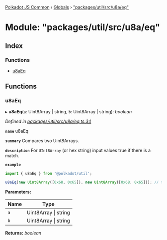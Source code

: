 [Polkadot JS Common](../README.md) › [Globals](../globals.md) › ["packages/util/src/u8a/eq"](_packages_util_src_u8a_eq_.md)

# Module: "packages/util/src/u8a/eq"

## Index

### Functions

* [u8aEq](_packages_util_src_u8a_eq_.md#u8aeq)

## Functions

###  u8aEq

▸ **u8aEq**(`a`: Uint8Array | string, `b`: Uint8Array | string): *boolean*

*Defined in [packages/util/src/u8a/eq.ts:34](https://github.com/polkadot-js/common/blob/e7c665e5/packages/util/src/u8a/eq.ts#L34)*

**`name`** u8aEq

**`summary`** Compares two Uint8Arrays.

**`description`** 
For `UInt8Array` (or hex string) input values true if there is a match.

**`example`** 
<BR>

```javascript
import { u8aEq } from '@polkadot/util';

u8aEq(new Uint8Array([0x68, 0x65]), new Uint8Array([0x68, 0x65])); // true
```

**Parameters:**

Name | Type |
------ | ------ |
`a` | Uint8Array &#124; string |
`b` | Uint8Array &#124; string |

**Returns:** *boolean*

